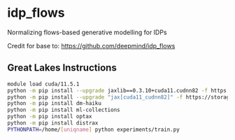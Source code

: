 # idp_flows
Normalizing flows-based generative modelling for IDPs

Credit for base to: https://github.com/deepmind/idp_flows

## Great Lakes Instructions

```bash
module load cuda/11.5.1
python -m pip install --upgrade jaxlib==0.3.10+cuda11.cudnn82 -f https://storage.googleapis.com/jax-releases/jax_cuda_releases.html
python -m pip install --upgrade "jax[cuda11_cudnn82]" -f https://storage.googleapis.com/jax-releases/jax_cuda_releases.html
python -m pip install dm-haiku
python -m pip install ml-collections
python -m pip install optax
python -m pip install distrax
PYTHONPATH=/home/[uniqname] python experiments/train.py
```